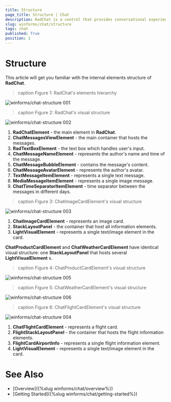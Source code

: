 ```yaml
---
title: Structure
page_title: Structure | Chat
description: RadChat is a control that provides conversational experience
slug: winforms/chat/structure 
tags: chat
published: True
position: 1 
---
```


# Structure 

This article will get you familiar with the internal elements structure of **RadChat**.

>caption Figure 1: RadChat's elements hierarchy

![winforms/chat-structure 001](images/chat-structure001.png) 


>caption Figure 2: RadChat's visual structure

![winforms/chat-structure 002](images/chat-structure002.png) 

1. **RadChatElement** - the main element in **RadChat**.
2. **ChatMessagesViewElement** - the main container that hosts the messages.
3. **RadTextBoxElement** - the text box which handles user's input.
4. **ChatMessageNameElement** - represents the author's name and time of the message. 
5. **ChatMessageBubbleElement** - contains the message's content.
6. **ChatMessageAvatarElement** - represents the author's avatar. 
7. **TextMessageItemElement** - represents a single text message.
8. **MediaMessageItemElement** - represents a single image message.
9. **ChatTimeSeparatorItemElement** - time separator between the messages in different days.

>caption Figure 3: ChatImageCardElement's visual structure

![winforms/chat-structure 003](images/chat-structure003.png) 

1. **ChatImageCardElement** - represents an image card.
2. **StackLayoutPanel** - the container that host all information elements.
3. **LightVisualElement** - represents a single text/image element in the card.

**ChatProductCardElement** and **ChatWeatherCardElement** have identical visual structure: one **StackLayoutPanel** that hosts several **LightVisualElement** s.

>caption Figure 4: ChatProductCardElement's visual structure

![winforms/chat-structure 005](images/chat-structure005.png) 

>caption Figure 5: ChatWeatherCardElement's visual structure

![winforms/chat-structure 006](images/chat-structure006.png) 


>caption Figure 6: ChatFlightCardElement's visual structure

![winforms/chat-structure 004](images/chat-structure004.png) 

 1. **ChatFlightCardElement** - represents a flight card.
 2. **FlightStackLayoutPanel** - the container that hosts the flight information elements.
 3. **FlightCardAirportInfo** - represents a single flight information element.
 4. **LightVisualElement** - represents a single text/image element in the card.

# See Also

* [Overview]({%slug winforms/chat/overview%})
* [Getting Started]({%slug winforms/chat/getting-started%})
 
        
